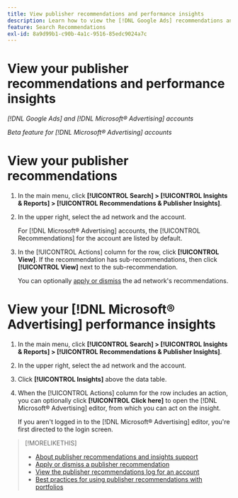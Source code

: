 ```yaml
---
title: View publisher recommendations and performance insights
description: Learn how to view the [!DNL Google Ads] recommendations and [!DNL Microsoft® Advertising] performance insights for your ad network accounts.
feature: Search Recommendations
exl-id: 8a9d99b1-c90b-4a1c-9516-85edc9024a7c
---
```

# View your publisher recommendations and performance insights 

*[!DNL Google Ads] and [!DNL Microsoft® Advertising] accounts*

*Beta feature for [!DNL Microsoft® Advertising] accounts*

# View your publisher recommendations

1. In the main menu, click **[!UICONTROL Search] > [!UICONTROL Insights & Reports] > [!UICONTROL Recommendations & Publisher Insights]**.

1. In the upper right, select the ad network and the account.

   For [!DNL Microsoft® Advertising] accounts, the [!UICONTROL Recommendations] for the account are listed by default.

1. In the [!UICONTROL Actions] column for the row, click **[!UICONTROL View]**. If the recommendation has sub-recommendations, then click **[!UICONTROL View]** next to the sub-recommendation. 

   You can optionally [apply or dismiss](recommendation-apply-dismiss.md) the ad network's recommendations.

# View your [!DNL Microsoft® Advertising] performance insights

1. In the main menu, click **[!UICONTROL Search] > [!UICONTROL Insights & Reports] > [!UICONTROL Recommendations & Publisher Insights]**.

1. In the upper right, select the ad network and the account.

1. Click **[!UICONTROL Insights]** above the data table.

1. When the [!UICONTROL Actions] column for the row includes an action, you can optionally click **[!UICONTROL Click here]** to open the [!DNL Microsoft® Advertising] editor, from which you can act on the insight.

   If you aren't logged in to the [!DNL Microsoft® Advertising] editor, you're first directed to the login screen.

>[!MORELIKETHIS]
>
>* [About publisher recommendations and insights support](recommendation-support.md)
>* [Apply or dismiss a publisher recommendation](recommendation-apply-dismiss.md)
>* [View the publisher recommendations log for an account](recommendation-view-log.md)
>* [Best practices for using publisher recommendations with portfolios](recommendation-best-practices.md)
